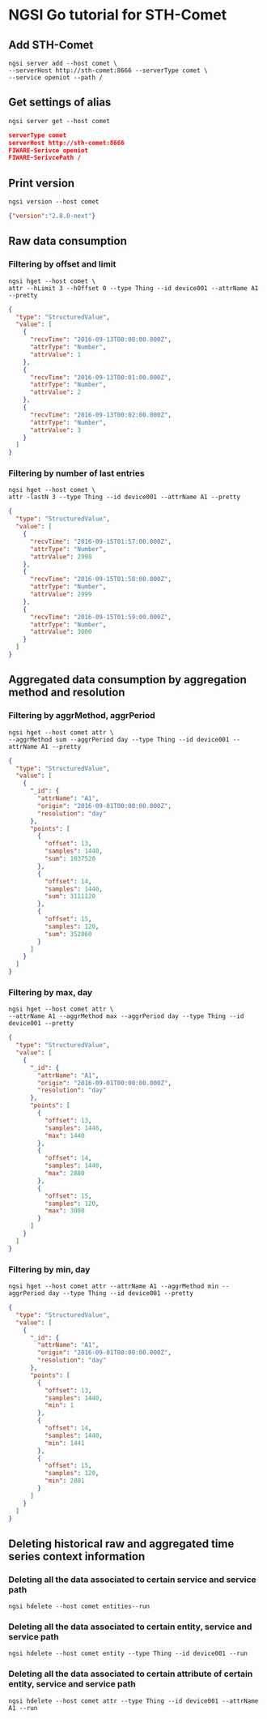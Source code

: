 # NGSI Go tutorial for STH-Comet

## Add STH-Comet

```console
ngsi server add --host comet \
--serverHost http://sth-comet:8666 --serverType comet \
--service openiot --path /
```

## Get settings of alias

```console
ngsi server get --host comet
```

```json
serverType comet
serverHost http://sth-comet:8666
FIWARE-Serivce openiot
FIWARE-SerivcePath /
```

## Print version

```
ngsi version --host comet
```

```json
{"version":"2.8.0-next"}
```

## Raw data consumption

### Filtering by offset and limit

```console
ngsi hget --host comet \
attr --hLimit 3 --hOffset 0 --type Thing --id device001 --attrName A1 --pretty
```

```json
{
  "type": "StructuredValue",
  "value": [
    {
      "recvTime": "2016-09-13T00:00:00.000Z",
      "attrType": "Number",
      "attrValue": 1
    },
    {
      "recvTime": "2016-09-13T00:01:00.000Z",
      "attrType": "Number",
      "attrValue": 2
    },
    {
      "recvTime": "2016-09-13T00:02:00.000Z",
      "attrType": "Number",
      "attrValue": 3
    }
  ]
}
```

### Filtering by number of last entries

```console
ngsi hget --host comet \
attr -lastN 3 --type Thing --id device001 --attrName A1 --pretty
```

```json
{
  "type": "StructuredValue",
  "value": [
    {
      "recvTime": "2016-09-15T01:57:00.000Z",
      "attrType": "Number",
      "attrValue": 2998
    },
    {
      "recvTime": "2016-09-15T01:58:00.000Z",
      "attrType": "Number",
      "attrValue": 2999
    },
    {
      "recvTime": "2016-09-15T01:59:00.000Z",
      "attrType": "Number",
      "attrValue": 3000
    }
  ]
}
```
## Aggregated data consumption by aggregation method and resolution

### Filtering by aggrMethod, aggrPeriod

```console
ngsi hget --host comet attr \
--aggrMethod sum --aggrPeriod day --type Thing --id device001 --attrName A1 --pretty
```

```json
{
  "type": "StructuredValue",
  "value": [
    {
      "_id": {
        "attrName": "A1",
        "origin": "2016-09-01T00:00:00.000Z",
        "resolution": "day"
      },
      "points": [
        {
          "offset": 13,
          "samples": 1440,
          "sum": 1037520
        },
        {
          "offset": 14,
          "samples": 1440,
          "sum": 3111120
        },
        {
          "offset": 15,
          "samples": 120,
          "sum": 352860
        }
      ]
    }
  ]
}
```

### Filtering by max, day

```console
ngsi hget --host comet attr \
--attrName A1 --aggrMethod max --aggrPeriod day --type Thing --id device001 --pretty
```

```json
{
  "type": "StructuredValue",
  "value": [
    {
      "_id": {
        "attrName": "A1",
        "origin": "2016-09-01T00:00:00.000Z",
        "resolution": "day"
      },
      "points": [
        {
          "offset": 13,
          "samples": 1440,
          "max": 1440
        },
        {
          "offset": 14,
          "samples": 1440,
          "max": 2880
        },
        {
          "offset": 15,
          "samples": 120,
          "max": 3000
        }
      ]
    }
  ]
}
```

### Filtering by min, day

```console
ngsi hget --host comet attr --attrName A1 --aggrMethod min --aggrPeriod day --type Thing --id device001 --pretty
```

```json
{
  "type": "StructuredValue",
  "value": [
    {
      "_id": {
        "attrName": "A1",
        "origin": "2016-09-01T00:00:00.000Z",
        "resolution": "day"
      },
      "points": [
        {
          "offset": 13,
          "samples": 1440,
          "min": 1
        },
        {
          "offset": 14,
          "samples": 1440,
          "min": 1441
        },
        {
          "offset": 15,
          "samples": 120,
          "min": 2881
        }
      ]
    }
  ]
}
```

## Deleting historical raw and aggregated time series context information

### Deleting all the data associated to certain service and service path

```
ngsi hdelete --host comet entities--run
```

### Deleting all the data associated to certain entity, service and service path

```
ngsi hdelete --host comet entity --type Thing --id device001 --run
```

### Deleting all the data associated to certain attribute of certain entity, service and service path

```
ngsi hdelete --host comet attr --type Thing --id device001 --attrName A1 --run
```
